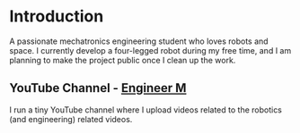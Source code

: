 # Introduction

A passionate mechatronics engineering student who loves robots and space. I currently develop a four-legged robot during my free time, and I am planning to make the project public once I clean up the work.


## YouTube Channel - [Engineer M]([https://](https://www.youtube.com/c/EngineerM))
I run a tiny YouTube channel where I upload videos related to the robotics (and engineering) related videos.
<!---
engineerm-jp/engineerm-jp is a ✨ special ✨ repository because its `README.md` (this file) appears on your GitHub profile.
You can click the Preview link to take a look at your changes.
--->

